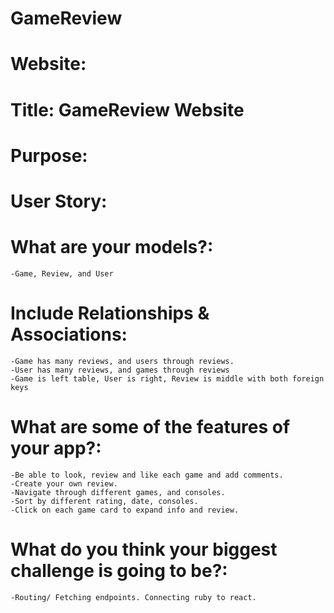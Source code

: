# GameReview


# Website:

# Title: GameReview Website

# Purpose:

# User Story:

# What are your models?:

    -Game, Review, and User

# Include Relationships & Associations:

    -Game has many reviews, and users through reviews.
    -User has many reviews, and games through reviews
    -Game is left table, User is right, Review is middle with both foreign keys

# What are some of the features of your app?:

    -Be able to look, review and like each game and add comments.
    -Create your own review.
    -Navigate through different games, and consoles.
    -Sort by different rating, date, consoles.
    -Click on each game card to expand info and review.

# What do you think your biggest challenge is going to be?:

    -Routing/ Fetching endpoints. Connecting ruby to react.
